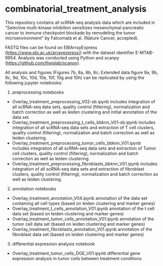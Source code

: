 # combinatorial_treatment_analysis
This repository contains all scRNA-seq analysis data which are included in "Selective multi-kinase inhibition sensitizes mesenchymal pancreatic cancer to immune checkpoint blockade by remodeling the tumor microenvironment" by Falcomatà et al. (Nature Cancer, accepted).

FASTQ files can be found on EBIArrayExpress (https://www.ebi.ac.uk/arrayexpress/) with the dataset identifier E-MTAB-9954.
Analysis was conducted using Python and scanpy (https://github.com/theislab/scanpy).

All analysis and figures (Figures 7b, 8a, 8b, 8c; Extended data figure 9a, 9b, 9c, 9d, 10c, 10d, 10e, 10f, 10g and 10h) can be replicated by using the following jupyter notebooks:

1) preprocessing notebooks
  - Overlay_treatment_preprocessing_V02-sb.ipynb 
  includes integration of all scRNA-seq data sets, quality control (filtering), normalization and batch correction as well as leiden clustering and initial annotation of the data set. 
  - Overlay_treatment_preprocessing_t_cells_bbknn_V01-sb.ipynb 
  includes integration of all scRNA-seq data sets and extraction of T cell clusters, quality control (filtering), normalization and batch correction as well as leiden clustering. 
  - Overlay_treatment_preprocessing_tumor_cells_bbknn_V01.ipynb 
  includes integration of all scRNA-seq data sets and extraction of Tumor cell clusters, quality control (filtering), normalization and batch correction as well as leiden clustering. 
  - Overlay_treatment_preprocessing_fibroblasts_bbknn_V01.ipynb includes integration of all scRNA-seq data sets and extraction of fibroblast clusters, quality control (filtering), normalization and batch correction as well as leiden clustering. 

2) annotation notebooks
  - Overlay_treatment_annotation_V04.ipynb annotation of the data set containing all cell types (based on leiden clustering and marker genes)
  - Overlay_treatment_t_cells_annotation_V01.ipynb annotation of the t cell data set (based on leiden clustering and marker genes)
  - Overlay_treatment_tumor_cells_annotation_V01.ipynb annotation of the tumor cell data set (based on leiden clustering and marker genes)
  - Overlay_treatment_fibroblasts_annotation_V01.ipynb annotation of the fibroblast data set (based on leiden clustering and marker genes)

3) differential expression analysis notebook
  - Overlay_treatment_tumor_cells_DGE_V01.ipynb differential gene expression analysis in tumor cells between treatment conditions

